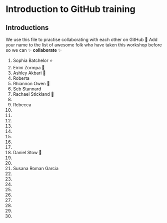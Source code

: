 # Introduction to GitHub training

## Introductions

We use this file to practise collaborating with each other on GitHub :tada: Add your name to the list of awesome folk who have taken this workshop before so we can :sparkles: **collaborate** :sparkles:

1. Sophia Batchelor :star:
2. Eirini Zormpa :goat:
3. Ashley Akbari 🚀
4. Roberta 
5. Rhiannon Owen :cherry_blossom:
6. Seb Stannard 
7. Rachael Stickland 🍂
8.
9. Rebecca
10.
11.
12.
13.
14.
15.
16. 
17. 
18. Daniel Stow 🦒
19. 
20. 
21. Susana Roman Garcia
22.
23. 
24. 
25. 
26. 
27. 
28. 
29. 
30. 
